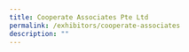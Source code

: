 ```yaml
---
title: Cooperate Associates Pte Ltd
permalink: /exhibitors/cooperate-associates
description: ""
---
```

